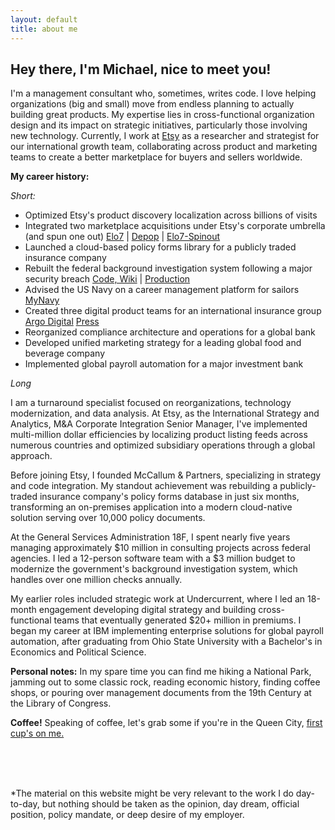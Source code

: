 ```yaml
---
layout: default
title: about me
---
```


## Hey there, I'm Michael, nice to meet you!

I'm a management consultant who, sometimes, writes code. I love helping organizations (big and small) move from endless planning to actually building great products. My expertise lies in cross-functional organization design and its impact on strategic initiatives, particularly those involving new technology. Currently, I work at [Etsy](https://etsy.com) as a researcher and strategist for our international growth team, collaborating across product and marketing teams to create a better marketplace for buyers and sellers worldwide.


**My career history:**

_Short:_

* Optimized Etsy's product discovery localization across billions of visits
* Integrated two marketplace acquisitions under Etsy's corporate umbrella (and spun one out)  [Elo7](https://www.prnewswire.com/news-releases/etsy-completes-acquisition-of-elo7-brazil-based-marketplace-for-unique-handmade-items-301325747.html)  |  [Depop](https://www.prnewswire.com/news-releases/etsy-to-acquire-global-fashion-resale-marketplace-depop-301303695.html)  |  [Elo7-Spinout]()
* Launched a cloud-based policy forms library for a publicly traded insurance company 
* Rebuilt the federal background investigation system following a major security breach [Code, Wiki](https://github.com/18F/culper/wiki)  | 
 [Production](https://www.dcsa.mil/Systems-Applications/National-Background-Investigation-Services-NBIS/) 
* Advised the US Navy on a career management platform for sailors [MyNavy](https://my.navy.mil/)
* Created three digital product teams for an international insurance group [Argo Digital](https://www.argolimited.com/reports/2019-annual-report/argo-digital/) [Press](https://www.bizjournals.com/sanantonio/news/2018/12/21/argo-group-invests-in-tech-to-push-productivity.html)
* Reorganized compliance architecture and operations for a global bank
* Developed unified marketing strategy for a leading global food and beverage company
* Implemented global payroll automation for a major investment bank


_Long_

I am a turnaround specialist focused on reorganizations, technology modernization, and data analysis. At Etsy, as the International Strategy and Analytics, M&A Corporate Integration Senior Manager, I've implemented multi-million dollar efficiencies by localizing product listing feeds across numerous countries and optimized subsidiary operations through a global approach.

Before joining Etsy, I founded McCallum & Partners, specializing in strategy and code integration. My standout achievement was rebuilding a publicly-traded insurance company's policy forms database in just six months, transforming an on-premises application into a modern cloud-native solution serving over 10,000 policy documents.

At the General Services Administration 18F, I spent nearly five years managing approximately $10 million in consulting projects across federal agencies. I led a 12-person software team with a $3 million budget to modernize the government's background investigation system, which handles over one million checks annually.

My earlier roles included strategic work at Undercurrent, where I led an 18-month engagement developing digital strategy and building cross-functional teams that eventually generated $20+ million in premiums. I began my career at IBM implementing enterprise solutions for global payroll automation, after graduating from Ohio State University with a Bachelor's in Economics and Political Science.


**Personal notes:**
In my spare time you can find me hiking a National Park, jamming out to some classic rock, reading economic history, finding coffee shops, or pouring over management documents from the 19th Century at the Library of Congress.


**Coffee!**
Speaking of coffee, let's grab some if you're in the Queen City, [first cup's on me.](/coffee)

<br>
<br>&nbsp;

\*The material on this website might be very relevant to the work I do day-to-day, but nothing should be taken as the opinion, day dream, official position, policy mandate, or deep desire of my employer.
